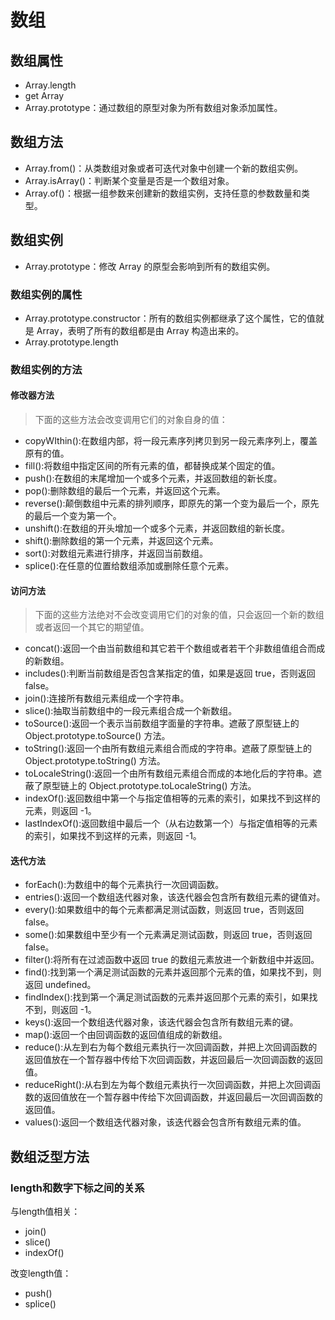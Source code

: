 # 数组

## 数组属性

- Array.length
- get Array
- Array.prototype：通过数组的原型对象为所有数组对象添加属性。

## 数组方法

- Array.from()：从类数组对象或者可迭代对象中创建一个新的数组实例。
- Array.isArray()：判断某个变量是否是一个数组对象。
- Array.of()：根据一组参数来创建新的数组实例，支持任意的参数数量和类型。

## 数组实例

- Array.prototype：修改 Array 的原型会影响到所有的数组实例。

### 数组实例的属性

- Array.prototype.constructor：所有的数组实例都继承了这个属性，它的值就是 Array，表明了所有的数组都是由 Array 构造出来的。
- Array.prototype.length

### 数组实例的方法

#### 修改器方法

> 下面的这些方法会改变调用它们的对象自身的值：

- copyWIthin():在数组内部，将一段元素序列拷贝到另一段元素序列上，覆盖原有的值。
- fill():将数组中指定区间的所有元素的值，都替换成某个固定的值。
- push():在数组的末尾增加一个或多个元素，并返回数组的新长度。
- pop():删除数组的最后一个元素，并返回这个元素。
- reverse():颠倒数组中元素的排列顺序，即原先的第一个变为最后一个，原先的最后一个变为第一个。
- unshift():在数组的开头增加一个或多个元素，并返回数组的新长度。
- shift():删除数组的第一个元素，并返回这个元素。
- sort():对数组元素进行排序，并返回当前数组。
- splice():在任意的位置给数组添加或删除任意个元素。

#### 访问方法

> 下面的这些方法绝对不会改变调用它们的对象的值，只会返回一个新的数组或者返回一个其它的期望值。

- concat():返回一个由当前数组和其它若干个数组或者若干个非数组值组合而成的新数组。
- includes():判断当前数组是否包含某指定的值，如果是返回 true，否则返回 false。
- join():连接所有数组元素组成一个字符串。
- slice():抽取当前数组中的一段元素组合成一个新数组。
- toSource():返回一个表示当前数组字面量的字符串。遮蔽了原型链上的 Object.prototype.toSource() 方法。
- toString():返回一个由所有数组元素组合而成的字符串。遮蔽了原型链上的 Object.prototype.toString() 方法。
- toLocaleString():返回一个由所有数组元素组合而成的本地化后的字符串。遮蔽了原型链上的 Object.prototype.toLocaleString() 方法。
- indexOf():返回数组中第一个与指定值相等的元素的索引，如果找不到这样的元素，则返回 -1。
- lastIndexOf():返回数组中最后一个（从右边数第一个）与指定值相等的元素的索引，如果找不到这样的元素，则返回 -1。

#### 迭代方法

- forEach():为数组中的每个元素执行一次回调函数。
- entries():返回一个数组迭代器对象，该迭代器会包含所有数组元素的键值对。
- every():如果数组中的每个元素都满足测试函数，则返回 true，否则返回 false。
- some():如果数组中至少有一个元素满足测试函数，则返回 true，否则返回 false。
- filter():将所有在过滤函数中返回 true 的数组元素放进一个新数组中并返回。
- find():找到第一个满足测试函数的元素并返回那个元素的值，如果找不到，则返回 undefined。
- findIndex():找到第一个满足测试函数的元素并返回那个元素的索引，如果找不到，则返回 -1。
- keys():返回一个数组迭代器对象，该迭代器会包含所有数组元素的键。
- map():返回一个由回调函数的返回值组成的新数组。
- reduce():从左到右为每个数组元素执行一次回调函数，并把上次回调函数的返回值放在一个暂存器中传给下次回调函数，并返回最后一次回调函数的返回值。
- reduceRight():从右到左为每个数组元素执行一次回调函数，并把上次回调函数的返回值放在一个暂存器中传给下次回调函数，并返回最后一次回调函数的返回值。
- values():返回一个数组迭代器对象，该迭代器会包含所有数组元素的值。

## 数组泛型方法


### length和数字下标之间的关系

与length值相关：  

- join()
- slice()
- indexOf()

改变length值：

- push()
- splice()
